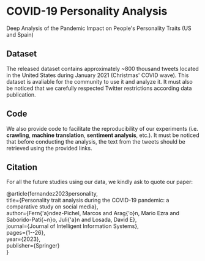 # COVID-19 Personality Analysis

Deep Analysis of the Pandemic Impact on People's Personality Traits (US and Spain)

## Dataset
The released dataset contains approximately ~800 thousand tweets located in the United States during January 2021 (Christmas' COVID wave). This dataset is avaliable for the community to use it and analyze it. 
It must also be noticed that we carefully respected Twitter restrictions according data publication. 

## Code
We also provide code to facilitate the reproducibility of our experiments (i.e. **crawling**, **machine translation**, **sentiment analysis**, etc.). It must be noticed that before conducting the analysis, the text from the tweets should be retrieved using the provided links. 

## Citation

For all the future studies using our data, we kindly ask to quote our paper:

@article{fernandez2023personality, \
  title={Personality trait analysis during the COVID-19 pandemic: a comparative study on social media}, \
  author={Fern{\'a}ndez-Pichel, Marcos and Arag{\'o}n, Mario Ezra and Saborido-Pati{\~n}o, Juli{\'a}n and Losada, David E}, \
  journal={Journal of Intelligent Information Systems}, \
  pages={1--26}, \
  year={2023}, \
  publisher={Springer} \
}


